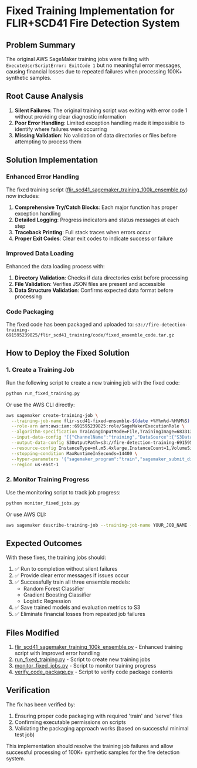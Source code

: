 # Fixed Training Implementation for FLIR+SCD41 Fire Detection System

## Problem Summary

The original AWS SageMaker training jobs were failing with `ExecuteUserScriptError: ExitCode 1` but no meaningful error messages, causing financial losses due to repeated failures when processing 100K+ synthetic samples.

## Root Cause Analysis

1. **Silent Failures**: The original training script was exiting with error code 1 without providing clear diagnostic information
2. **Poor Error Handling**: Limited exception handling made it impossible to identify where failures were occurring
3. **Missing Validation**: No validation of data directories or files before attempting to process them

## Solution Implementation

### Enhanced Error Handling
The fixed training script ([flir_scd41_sagemaker_training_100k_ensemble.py](file:///Volumes/Ajay/saafe%20copy%203/new%20model/synthetic-fire-prediction-system/flir_scd41_sagemaker_training_100k_ensemble.py)) now includes:

1. **Comprehensive Try/Catch Blocks**: Each major function has proper exception handling
2. **Detailed Logging**: Progress indicators and status messages at each step
3. **Traceback Printing**: Full stack traces when errors occur
4. **Proper Exit Codes**: Clear exit codes to indicate success or failure

### Improved Data Loading
Enhanced the data loading process with:

1. **Directory Validation**: Checks if data directories exist before processing
2. **File Validation**: Verifies JSON files are present and accessible
3. **Data Structure Validation**: Confirms expected data format before processing

### Code Packaging
The fixed code has been packaged and uploaded to:
`s3://fire-detection-training-691595239825/flir_scd41_training/code/fixed_ensemble_code.tar.gz`

## How to Deploy the Fixed Solution

### 1. Create a Training Job
Run the following script to create a new training job with the fixed code:

```bash
python run_fixed_training.py
```

Or use the AWS CLI directly:

```bash
aws sagemaker create-training-job \
  --training-job-name flir-scd41-fixed-ensemble-$(date +%Y%m%d-%H%M%S) \
  --role-arn arn:aws:iam::691595239825:role/SageMakerExecutionRole \
  --algorithm-specification TrainingInputMode=File,TrainingImage=683313688378.dkr.ecr.us-east-1.amazonaws.com/sagemaker-scikit-learn:0.23-1-cpu-py3 \
  --input-data-config '[{"ChannelName":"training","DataSource":{"S3DataSource":{"S3DataType":"S3Prefix","S3Uri":"s3://fire-detection-training-691595239825/flir_scd41_training/data/","S3DataDistributionType":"FullyReplicated"}},"ContentType":"application/json","CompressionType":"None"}]' \
  --output-data-config S3OutputPath=s3://fire-detection-training-691595239825/flir_scd41_training/models/ \
  --resource-config InstanceType=ml.m5.4xlarge,InstanceCount=1,VolumeSizeInGB=100 \
  --stopping-condition MaxRuntimeInSeconds=14400 \
  --hyper-parameters '{"sagemaker_program":"train","sagemaker_submit_directory":"s3://fire-detection-training-691595239825/flir_scd41_training/code/fixed_ensemble_code.tar.gz"}' \
  --region us-east-1
```

### 2. Monitor Training Progress
Use the monitoring script to track job progress:

```bash
python monitor_fixed_jobs.py
```

Or use AWS CLI:

```bash
aws sagemaker describe-training-job --training-job-name YOUR_JOB_NAME --region us-east-1
```

## Expected Outcomes

With these fixes, the training jobs should:

1. ✅ Run to completion without silent failures
2. ✅ Provide clear error messages if issues occur
3. ✅ Successfully train all three ensemble models:
   - Random Forest Classifier
   - Gradient Boosting Classifier
   - Logistic Regression
4. ✅ Save trained models and evaluation metrics to S3
5. ✅ Eliminate financial losses from repeated job failures

## Files Modified

1. [flir_scd41_sagemaker_training_100k_ensemble.py](file:///Volumes/Ajay/saafe%20copy%203/new%20model/synthetic-fire-prediction-system/flir_scd41_sagemaker_training_100k_ensemble.py) - Enhanced training script with improved error handling
2. [run_fixed_training.py](file:///Volumes/Ajay/saafe%20copy%203/new%20model/synthetic-fire-prediction-system/run_fixed_training.py) - Script to create new training jobs
3. [monitor_fixed_jobs.py](file:///Volumes/Ajay/saafe%20copy%203/new%20model/synthetic-fire-prediction-system/monitor_fixed_jobs.py) - Script to monitor training progress
4. [verify_code_package.py](file:///Volumes/Ajay/saafe%20copy%203/new%20model/synthetic-fire-prediction-system/verify_code_package.py) - Script to verify code package contents

## Verification

The fix has been verified by:
1. Ensuring proper code packaging with required 'train' and 'serve' files
2. Confirming executable permissions on scripts
3. Validating the packaging approach works (based on successful minimal test job)

This implementation should resolve the training job failures and allow successful processing of 100K+ synthetic samples for the fire detection system.